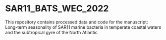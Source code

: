 # SAR11_BATS_WEC_2022
This repository contains processed data and code for the manuscript: Long-term seasonality of SAR11 marine bacteria in temperate coastal waters and the subtropical gyre of the North Atlantic
